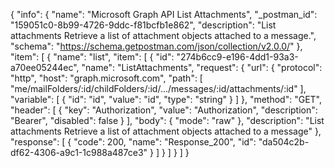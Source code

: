 {
  "info": {
    "name": "Microsoft Graph API List Attachments",
    "_postman_id": "159051c0-8b99-4726-9ddc-f81bcfb1e862",
    "description": "List attachments Retrieve a list of attachment objects attached to a message.",
    "schema": "https://schema.getpostman.com/json/collection/v2.0.0/"
  },
  "item": [
    {
      "name": "list",
      "item": [
        {
          "id": "274b6cc9-e196-4dd1-93a3-a70ee05244ec",
          "name": "ListAttachments",
          "request": {
            "url": {
              "protocol": "http",
              "host": "graph.microsoft.com",
              "path": [
                "me/mailFolders/:id/childFolders/:id/.../messages/:id/attachments/:id"
              ],
              "variable": [
                {
                  "id": "id",
                  "value": "id",
                  "type": "string"
                }
              ]
            },
            "method": "GET",
            "header": [
              {
                "key": "Authorization",
                "value": "Authorization",
                "description": "Bearer",
                "disabled": false
              }
            ],
            "body": {
              "mode": "raw"
            },
            "description": "List attachments Retrieve a list of attachment objects attached to a message"
          },
          "response": [
            {
              "code": 200,
              "name": "Response_200",
              "id": "da504c2b-df62-4306-a9c1-1c988a487ce3"
            }
          ]
        }
      ]
    }
  ]
}
